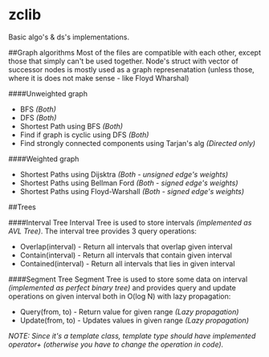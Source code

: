 # zclib
Basic algo's &amp; ds's implementations.


##Graph algorithms
Most of the files are compatible with each other, except those that simply can't be used together. Node's struct with vector of successor nodes is mostly used as a graph represenatation (unless those, where it is does not make sense - like Floyd Wharshal)

####Unweighted graph
- BFS *(Both)*
- DFS *(Both)*
- Shortest Path using BFS *(Both)*
- Find if graph is cyclic using DFS *(Both)*
- Find strongly connected components using Tarjan's alg *(Directed only)*

####Weighted graph
- Shortest Paths using Dijsktra *(Both - unsigned edge's weights)*
- Shortest Paths using Bellman Ford *(Both - signed edge's weights)*
- Shortest Paths using Floyd-Warshall *(Both - signed edge's weights)*


##Trees

####Interval Tree
Interval Tree is used to store intervals *(implemented as AVL Tree)*. The interval tree provides 3 query operations:
- Overlap(interval) - Return all intervals that overlap given interval
- Contain(interval) - Return all intervals that contain given interval
- Contained(interval) - Return all intervals that lies in given interval

####Segment Tree
Segment Tree is used to store some data on interval *(implemented as perfect binary tree)* and provides query and update operations on given interval both in O(log N) with lazy propagation:
- Query(from, to) - Return value for given range *(Lazy propagation)*
- Update(from, to) - Updates values in given range *(Lazy propagation)*

*NOTE: Since it's a template class, template type should have implemented operator+ (otherwise you have to change the operation in code).* 


